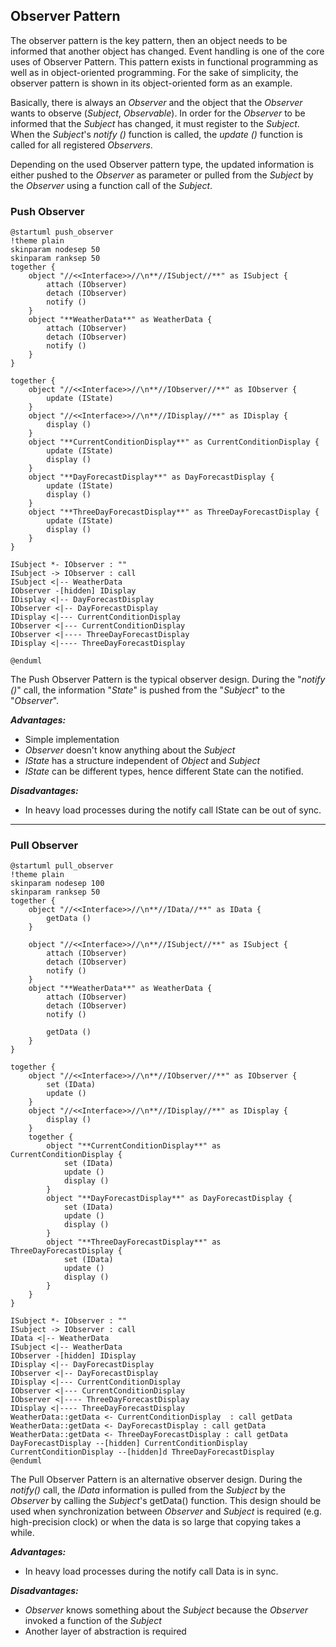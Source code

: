 ## Observer Pattern

The observer pattern is the key pattern, then an object needs to be informed that another object has changed. Event handling is one of the core uses of Observer Pattern. This pattern exists in functional programming as well as in object-oriented programming. For the sake of simplicity, the observer pattern is shown in its object-oriented form as an example.

Basically, there is always an *Observer* and the object that the *Observer* wants to observe (*Subject*, *Observable*).
In order for the *Observer* to be informed that the *Subject* has changed, it must register to the *Subject*.
When the *Subject*'s *notify ()* function is called, the *update ()* function is called for all registered *Observers*.

Depending on the used Observer pattern type, the updated information is either pushed to the *Observer* as parameter or pulled from the *Subject* by the *Observer* using a function call of the *Subject*.

### **Push Observer**

```plantuml
@startuml push_observer
!theme plain
skinparam nodesep 50
skinparam ranksep 50
together {
    object "//<<Interface>>//\n**//ISubject//**" as ISubject {
        attach (IObserver) 
        detach (IObserver)
        notify ()
    }
    object "**WeatherData**" as WeatherData {
        attach (IObserver)
        detach (IObserver)
        notify ()
    }
}

together {
    object "//<<Interface>>//\n**//IObserver//**" as IObserver {
        update (IState)
    }
    object "//<<Interface>>//\n**//IDisplay//**" as IDisplay {
        display ()
    }
    object "**CurrentConditionDisplay**" as CurrentConditionDisplay {
        update (IState)
        display ()
    }
    object "**DayForecastDisplay**" as DayForecastDisplay {
        update (IState)
        display ()
    }
    object "**ThreeDayForecastDisplay**" as ThreeDayForecastDisplay {
        update (IState)
        display ()
    }
}

ISubject *- IObserver : ""
ISubject -> IObserver : call
ISubject <|-- WeatherData
IObserver -[hidden] IDisplay
IDisplay <|-- DayForecastDisplay
IObserver <|-- DayForecastDisplay
IDisplay <|--- CurrentConditionDisplay
IObserver <|--- CurrentConditionDisplay
IObserver <|---- ThreeDayForecastDisplay
IDisplay <|---- ThreeDayForecastDisplay

@enduml
```

The Push Observer Pattern is the typical observer design. During the "*notify ()*" call, the information "*State*" is pushed from the "*Subject*" to the "*Observer*".

***Advantages:***

- Simple implementation
- *Observer* doesn't know anything about the *Subject*
- *IState* has a structure independent of *Object* and *Subject*
- *IState* can be different types, hence different State can the notified.

***Disadvantages:***

- In heavy load processes during the notify call IState can be out of sync.

***

### **Pull Observer**

```plantuml
@startuml pull_observer
!theme plain
skinparam nodesep 100
skinparam ranksep 50
together {
    object "//<<Interface>>//\n**//IData//**" as IData {
        getData ()
    }

    object "//<<Interface>>//\n**//ISubject//**" as ISubject {
        attach (IObserver) 
        detach (IObserver)
        notify ()
    }
    object "**WeatherData**" as WeatherData {
        attach (IObserver)
        detach (IObserver)
        notify ()

        getData ()
    }
}

together {
    object "//<<Interface>>//\n**//IObserver//**" as IObserver {
        set (IData)
        update ()
    }
    object "//<<Interface>>//\n**//IDisplay//**" as IDisplay {
        display ()
    }
    together {
        object "**CurrentConditionDisplay**" as CurrentConditionDisplay {
            set (IData)
            update ()
            display ()
        }
        object "**DayForecastDisplay**" as DayForecastDisplay {
            set (IData)
            update ()
            display ()
        }
        object "**ThreeDayForecastDisplay**" as ThreeDayForecastDisplay {
            set (IData)
            update ()
            display ()
        }
    }
}

ISubject *- IObserver : ""
ISubject -> IObserver : call
IData <|-- WeatherData
ISubject <|-- WeatherData
IObserver -[hidden] IDisplay
IDisplay <|-- DayForecastDisplay
IObserver <|-- DayForecastDisplay
IDisplay <|--- CurrentConditionDisplay
IObserver <|--- CurrentConditionDisplay
IObserver <|---- ThreeDayForecastDisplay
IDisplay <|---- ThreeDayForecastDisplay
WeatherData::getData <- CurrentConditionDisplay  : call getData
WeatherData::getData <- DayForecastDisplay : call getData
WeatherData::getData <- ThreeDayForecastDisplay : call getData
DayForecastDisplay --[hidden] CurrentConditionDisplay
CurrentConditionDisplay --[hidden]d ThreeDayForecastDisplay
@enduml
```

The Pull Observer Pattern is an alternative observer design. During the *notify()* call, the *IData* information is pulled from the *Subject* by the *Observer* by calling the *Subject*'s getData() function. This design should be used when synchronization between *Observer* and *Subject* is required (e.g. high-precision clock) or when the data is so large that copying takes a while.

***Advantages:***

- In heavy load processes during the notify call Data is in sync.

***Disadvantages:***

- *Observer* knows something about the *Subject* because the *Observer* invoked a function of the *Subject*
- Another layer of abstraction is required
